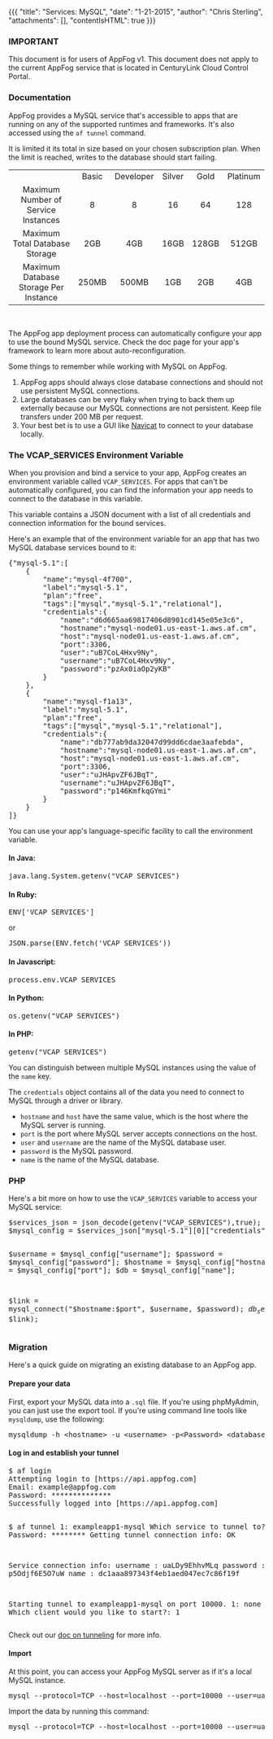 {{{
  "title": "Services: MySQL",
  "date": "1-21-2015",
  "author": "Chris Sterling",
  "attachments": [],
  "contentIsHTML": true
}}}

### IMPORTANT

This document is for users of AppFog v1. This document does not apply to the current AppFog service that is located in CenturyLink Cloud Control Portal.

### Documentation

<p>AppFog provides a MySQL service that's accessible to apps that are running on any of the supported runtimes and frameworks. It's also accessed using the <code>af tunnel</code> command.</p>
<p>It is limited it its total in size based on your chosen subscription plan. When the limit is reached, writes to the database should start failing.</p>
<table>
<tbody>
<tr>
<td> </td>
<td><center>Basic</center></td>
<td><center>Developer</center></td>
<td><center>Silver</center></td>
<td><center>Gold</center></td>
<td><center>Platinum</center></td>
</tr>
<tr>
<td><center>Maximum Number of Service Instances</center></td>
<td><center>8</center></td>
<td><center>8</center></td>
<td><center>16</center></td>
<td><center>64</center></td>
<td><center>128</center></td>
</tr>
<tr>
<td><center>Maximum Total Database Storage</center></td>
<td><center>2GB</center></td>
<td><center>4GB</center></td>
<td><center>16GB</center></td>
<td><center>128GB</center></td>
<td><center>512GB</center></td>
</tr>
<tr>
<td><center>Maximum Database Storage Per Instance</center></td>
<td><center>250MB</center></td>
<td><center>500MB</center></td>
<td><center>1GB</center></td>
<td><center>2GB</center></td>
<td><center>4GB</center></td>
</tr>
</tbody>
</table>
<p> </p>
<p>The AppFog app deployment process can automatically configure your app to use the bound MySQL service. Check the doc page for your app's framework to learn more about auto-reconfiguration.</p>
<p>Some things to remember while working with MySQL on AppFog.</p>
<ol>
<li>AppFog apps should always close database connections and should not use persistent MySQL connections.</li>
<li>Large databases can be very flaky when trying to back them up externally because our MySQL connections are not persistent. Keep file transfers under 200 MB per request.</li>
<li>Your best bet is to use a GUI like <a href="http://www.navicat.com/">Navicat</a> to connect to your database locally.</li>
</ol>
<h3 id="vcap">The VCAP_SERVICES Environment Variable</h3>
<p>When you provision and bind a service to your app, AppFog creates an environment variable called <code>VCAP_SERVICES</code>. For apps that can't be automatically configured, you can find the information your app needs to connect to the database in this variable.</p>
<p>This variable contains a JSON document with a list of all credentials and connection information for the bound services.</p>
<p>Here's an example that of the environment variable for an app that has two MySQL database services bound to it:</p>
<pre>{"mysql-5.1":[
    {
        "name":"mysql-4f700",
        "label":"mysql-5.1",
        "plan":"free",
        "tags":["mysql","mysql-5.1","relational"],
        "credentials":{
            "name":"d6d665aa69817406d8901cd145e05e3c6",
            "hostname":"mysql-node01.us-east-1.aws.af.cm",
            "host":"mysql-node01.us-east-1.aws.af.cm",
            "port":3306,
            "user":"uB7CoL4Hxv9Ny",
            "username":"uB7CoL4Hxv9Ny",
            "password":"pzAx0iaOp2yKB"
        }
    },
    {
        "name":"mysql-f1a13",
        "label":"mysql-5.1",
        "plan":"free",
        "tags":["mysql","mysql-5.1","relational"],
        "credentials":{
            "name":"db777ab9da32047d99dd6cdae3aafebda",
            "hostname":"mysql-node01.us-east-1.aws.af.cm",
            "host":"mysql-node01.us-east-1.aws.af.cm",
            "port":3306,
            "user":"uJHApvZF6JBqT",
            "username":"uJHApvZF6JBqT",
            "password":"p146KmfkqGYmi"
        }
    }
]}
</pre>
<p>You can use your app's language-specific facility to call the environment variable.</p>
<h4>In Java:</h4>
<pre>java.lang.System.getenv("VCAP_SERVICES")
</pre>
<h4>In Ruby:</h4>
<pre>ENV['VCAP_SERVICES']</pre>
<p>or</p>
<pre>JSON.parse(ENV.fetch('VCAP_SERVICES'))</pre>
<h4>In Javascript:</h4>
<pre>process.env.VCAP_SERVICES
</pre>
<h4>In Python:</h4>
<pre>os.getenv("VCAP_SERVICES")
</pre>
<h4>In PHP:</h4>
<pre>getenv("VCAP_SERVICES")
</pre>
<p>You can distinguish between multiple MySQL instances using the value of the <code>name</code> key.</p>
<p>The <code>credentials</code> object contains all of the data you need to connect to MySQL through a driver or library.</p>
<ul>
<li><code>hostname</code> and <code>host</code> have the same value, which is the host where the MySQL server is running.</li>
<li><code>port</code> is the port where MySQL server accepts connections on the host.</li>
<li><code>user</code> and <code>username</code> are the name of the MySQL database user.</li>
<li><code>password</code> is the MySQL password.</li>
<li><code>name</code> is the name of the MySQL database.</li>
</ul>
<h3 id="php">PHP</h3>
<p>Here's a bit more on how to use the <code>VCAP_SERVICES</code> variable to access your MySQL service:</p>
<pre>$services_json = json_decode(getenv("VCAP_SERVICES"),true);
$mysql_config = $services_json["mysql-5.1"][0]["credentials"];

$username = $mysql_config["username"];
$password = $mysql_config["password"];
$hostname = $mysql_config["hostname"];
$port = $mysql_config["port"];
$db = $mysql_config["name"];

$link = mysql_connect("$hostname:$port", $username, $password);
$db_selected = mysql_select_db($db, $link);
</pre>
<h3 id="migration">Migration</h3>
<p>Here's a quick guide on migrating an existing database to an AppFog app.</p>
<h4>Prepare your data</h4>
<p>First, export your MySQL data into a <code>.sql</code> file. If you're using phpMyAdmin, you can just use the export tool. If you're using command line tools like <code>mysqldump</code>, use the following:</p>
<pre>mysqldump -h &lt;hostname&gt; -u &lt;username&gt; -p&lt;Password&gt; &lt;database&gt; &gt; /tmp/mydata.sql
</pre>
<h4>Log in and establish your tunnel</h4>
<pre>$ af login
Attempting login to [https://api.appfog.com]
Email: example@appfog.com
Password: **************
Successfully logged into [https://api.appfog.com]

$ af tunnel
1: exampleapp1-mysql
Which service to tunnel to?: 1
Password: ********
Getting tunnel connection info: OK

Service connection info:
username : uaLDy9EhhvMLq
password : p5Odjf6E5O7uW
name : dc1aaa897343f4eb1aed047ec7c86f19f

Starting tunnel to exampleapp1-mysql on port 10000.
1: none
2: mysql
Which client would you like to start?: 1
</pre>
<p>Check out our <a href="service-database-content-management-tunneling.md">doc on tunneling</a> for more info.</p>
<h4>Import</h4>
<p>At this point, you can access your AppFog MySQL server as if it's a local MySQL instance.</p>
<pre>mysql --protocol=TCP --host=localhost --port=10000 --user=uaLDy9EhhvMLq --password=p5Odjf6E5O7uW dc1aaa897343f4eb1aed047ec7c86f19f
</pre>
<p>Import the data by running this command:</p>
<pre>mysql --protocol=TCP --host=localhost --port=10000 --user=uaLDy9EhhvMLq --password=p5Odjf6E5O7uW dc1aaa897343f4eb1aed047ec7c86f19f &lt; /tmp/mydata.sql
</pre>
